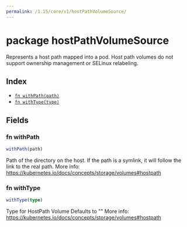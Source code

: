 ```yaml
---
permalink: /1.15/core/v1/hostPathVolumeSource/
---
```


# package hostPathVolumeSource

Represents a host path mapped into a pod. Host path volumes do not support ownership management or SELinux relabeling.

## Index

* [`fn withPath(path)`](#fn-withpath)
* [`fn withType(type)`](#fn-withtype)

## Fields

### fn withPath

```ts
withPath(path)
```

Path of the directory on the host. If the path is a symlink, it will follow the link to the real path. More info: https://kubernetes.io/docs/concepts/storage/volumes#hostpath

### fn withType

```ts
withType(type)
```

Type for HostPath Volume Defaults to "" More info: https://kubernetes.io/docs/concepts/storage/volumes#hostpath